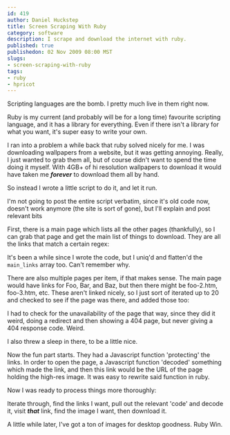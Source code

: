 ```yaml
--- 
id: 419
author: Daniel Huckstep
title: Screen Scraping With Ruby
category: software
description: I scrape and download the internet with ruby.
published: true
publishedon: 02 Nov 2009 08:00 MST
slugs: 
- screen-scraping-with-ruby
tags: 
- ruby
- hpricot
---
```

Scripting languages are the bomb. I pretty much live in them right now.

Ruby is my current (and probably will be for a long time) favourite
scripting language, and it has a library for everything. Even if there
isn't a library for what you want, it's super easy to write your own.

I ran into a problem a while back that ruby solved nicely for me. I was
downloading wallpapers from a website, but it was getting annoying.
Really, I just wanted to grab them all, but of course didn't want to
spend the time doing it myself. With 4GB+ of hi resolution wallpapers to
download it would have taken me ***forever*** to download them all by
hand.

So instead I wrote a little script to do it, and let it run.

I'm not going to post the entire script verbatim, since it's old code
now, doesn't work anymore (the site is sort of gone), but I'll explain
and post relevant bits

First, there is a main page which lists all the other pages
(thankfully), so I can grab that page and get the main list of things to
download. They are all the links that match a certain regex:

<script type="text/javascript" src="http://gist.github.com/223929.js?file=links-matching.rb"></script>

It's been a while since I wrote the code, but I uniq'd and flatten'd the
`main_links` array too. Can't remember why.

There are also multiple pages per item, if that makes sense. The main
page would have links for Foo, Bar, and Baz, but then there might be
foo-2.htm, foo-3.htm, etc. These aren't linked nicely, so I just sort of
iterated up to 20 and checked to see if the page was there, and added
those too:

<script type="text/javascript" src="http://gist.github.com/223929.js?file=multiple-pages.rb"></script>

I had to check for the unavailability of the page that way, since they
did it weird, doing a redirect and then showing a 404 page, but never
giving a 404 response code. Weird.

I also threw a sleep in there, to be a little nice.

Now the fun part starts. They had a Javascript function 'protecting' the
links. In order to open the page, a Javascript function 'decoded'
something which made the link, and then this link would be the URL of
the page holding the high-res image. It was easy to rewrite said
function in ruby.

Now I was ready to process things more thoroughly:

<script type="text/javascript" src="http://gist.github.com/223929.js?file=download.rb"></script>

Iterate through, find the links I want, pull out the relevant 'code' and
decode it, visit ***that*** link, find the image I want, then download
it.

A little while later, I've got a ton of images for desktop goodness.
Ruby Win.
